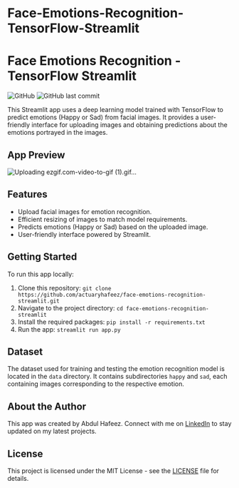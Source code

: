 # Face-Emotions-Recognition-TensorFlow-Streamlit
# Face Emotions Recognition - TensorFlow Streamlit

![GitHub](https://img.shields.io/github/license/actuaryhafeez/face-emotions-recognition-streamlit)
![GitHub last commit](https://img.shields.io/github/last-commit/actuaryhafeez/face-emotions-recognition-streamlit)

This Streamlit app uses a deep learning model trained with TensorFlow to predict emotions (Happy or Sad) from facial images. It provides a user-friendly interface for uploading images and obtaining predictions about the emotions portrayed in the images.

## App Preview

![Uploading ezgif.com-video-to-gif (1).gif…]()


## Features

- Upload facial images for emotion recognition.
- Efficient resizing of images to match model requirements.
- Predicts emotions (Happy or Sad) based on the uploaded image.
- User-friendly interface powered by Streamlit.

## Getting Started

To run this app locally:

1. Clone this repository: `git clone https://github.com/actuaryhafeez/face-emotions-recognition-streamlit.git`
2. Navigate to the project directory: `cd face-emotions-recognition-streamlit`
3. Install the required packages: `pip install -r requirements.txt`
4. Run the app: `streamlit run app.py`

## Dataset

The dataset used for training and testing the emotion recognition model is located in the `data` directory. It contains subdirectories `happy` and `sad`, each containing images corresponding to the respective emotion.

## About the Author

This app was created by Abdul Hafeez. Connect with me on [LinkedIn](https://www.linkedin.com/in/abdul-hafeez-ds/) to stay updated on my latest projects.

## License

This project is licensed under the MIT License - see the [LICENSE](LICENSE) file for details.

